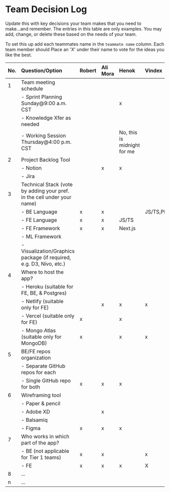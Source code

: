 # Team Decision Log

Update this with key decisions your team makes that you need to make...and 
remember. The entries in this table are only examples. You may add, change, or
delete these based on the needs of your team.

To set this up add each teammates name in the `teammate name` column. Each 
team member should Place an 'X' under their name to vote for the ideas 
you like the best.

| No. | Question/Option | Robert | Ali Mora | Henok | Vindex | Teammate 5 |
| :--- | :--- | :--- | :--- |  :--- |  :--- |  :--- | 
| 1 | Team meeting schedule | | | | | |
|   |	- Sprint Planning Sunday@9:00 a.m. CST | | |x| | |
|   |	- Knowledge Xfer as needed | | | | | |
|   |	- Working Session Thursday@4:00 p.m. CST | | | No, this is midnight for me | | |
| 2	| Project Backlog Tool | | | | | |
|   |	- Notion | |x|x| | |
|   |	- Jira | | | | | |
| 3	| Technical Stack (vote by adding your pref. in the cell under your name) | | | | | |
|   |	- BE Language |x |x| | JS/TS,PHP| |
|   |	- FE Language | x|x|JS/TS| | |
|   |	- FE Framework |x |x|Next.js | | |
|   |	- ML Framework | | | | | |
|   |	- Visualization/Graphics package (if required, e.g. D3, Nivo, etc.) | | | | | |
| 4	| Where to host the app? | | | | | |
|   |	- Heroku (suitable for FE, BE, & Postgres) | | | | | |
|   |	- Netlify (suitable only for FE) | |x|x|x | |
|   |	- Vercel (suitable only for FE) | x| |x| | |
|   |	- Mongo Atlas (suitable only for MongoDB) |x | |x|x | |
| 5	| BE/FE repos organization | | | | | |
|   |	- Separate GitHub repos for each | | | | | |
|   |	- Single GitHub repo for both | x|x|x| | |
| 6	| Wireframing tool | | | | | |
|   |	- Paper & pencil | | | | | |
|   |	- Adobe XD | |x| | | |
|   |	- Balsamiq | | | | | |
|   |	- Figma | x|x|x| | |
| 7	| Who works in which part of the app? | | | | | |
|   | - BE (not applicable for Tier 1 teams) |x |x| |x | |
|   |	- FE |x |x|x|X | |
| 8	| ... | | | | | |
| n | ... | | | | | |
